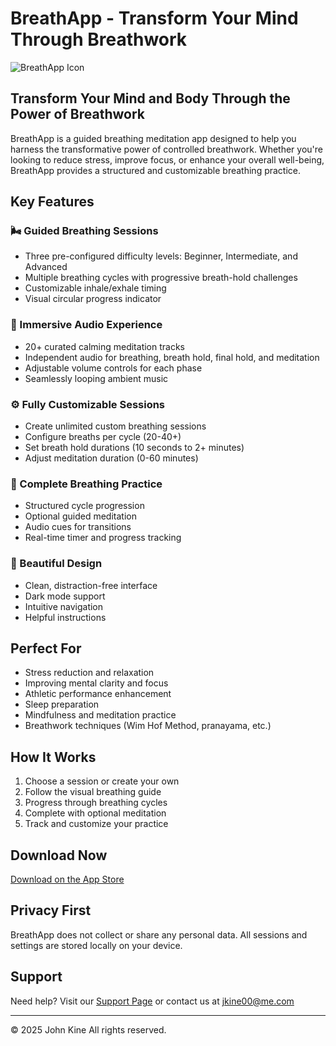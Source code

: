 # BreathApp - Transform Your Mind Through Breathwork

![BreathApp Icon](link-to-icon-image) <!-- Optional: Add app icon -->

## Transform Your Mind and Body Through the Power of Breathwork

BreathApp is a guided breathing meditation app designed to help you harness the transformative power of controlled breathwork. Whether you're looking to reduce stress, improve focus, or enhance your overall well-being, BreathApp provides a structured and customizable breathing practice.

## Key Features

### 🌬️ Guided Breathing Sessions
- Three pre-configured difficulty levels: Beginner, Intermediate, and Advanced
- Multiple breathing cycles with progressive breath-hold challenges
- Customizable inhale/exhale timing
- Visual circular progress indicator

### 🎵 Immersive Audio Experience
- 20+ curated calming meditation tracks
- Independent audio for breathing, breath hold, final hold, and meditation
- Adjustable volume controls for each phase
- Seamlessly looping ambient music

### ⚙️ Fully Customizable Sessions
- Create unlimited custom breathing sessions
- Configure breaths per cycle (20-40+)
- Set breath hold durations (10 seconds to 2+ minutes)
- Adjust meditation duration (0-60 minutes)

### 🧘 Complete Breathing Practice
- Structured cycle progression
- Optional guided meditation
- Audio cues for transitions
- Real-time timer and progress tracking

### 🎨 Beautiful Design
- Clean, distraction-free interface
- Dark mode support
- Intuitive navigation
- Helpful instructions

## Perfect For
- Stress reduction and relaxation
- Improving mental clarity and focus
- Athletic performance enhancement
- Sleep preparation
- Mindfulness and meditation practice
- Breathwork techniques (Wim Hof Method, pranayama, etc.)

## How It Works
1. Choose a session or create your own
2. Follow the visual breathing guide
3. Progress through breathing cycles
4. Complete with optional meditation
5. Track and customize your practice

## Download Now

[Download on the App Store](link-to-app-store) <!-- Add when available -->

## Privacy First
BreathApp does not collect or share any personal data. All sessions and settings are stored locally on your device.

## Support
Need help? Visit our [Support Page](support.md) or contact us at jkine00@me.com

---

© 2025 John Kine All rights reserved.
